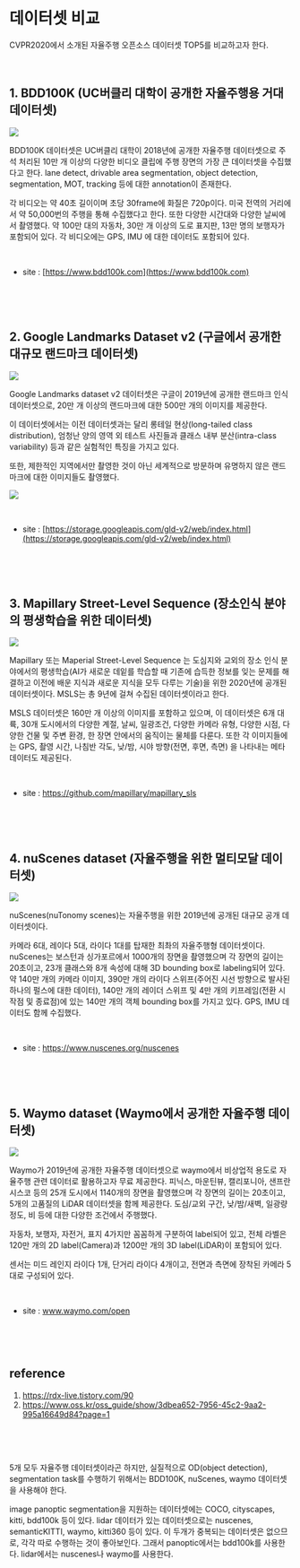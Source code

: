 # 데이터셋 비교

CVPR2020에서 소개된 자율주행 오픈소스 데이터셋 TOP5를 비교하고자 한다.

&nbsp;

## 1. BDD100K (UC버클리 대학이 공개한 자율주행용 거대 데이터셋)

<img src="/assets/bdd100k.png">

BDD100K 데이터셋은 UC버클리 대학이 2018년에 공개한 자율주행 데이터셋으로 주석 처리된 10만 개 이상의 다양한 비디오 클립에 주행 장면의 가장 큰 데이터셋을 수집했다고 한다. lane detect, drivable area segmentation, object detection, segmentation, MOT, tracking 등에 대한 annotation이 존재한다.

각 비디오는 약 40초 길이이며 초당 30frame에 화질은 720p이다. 미국 전역의 거리에서 약 50,000번의 주행을 통해 수집했다고 한다. 또한 다양한 시간대와 다양한 날씨에서 촬영했다. 약 100만 대의 자동차, 30만 개 이상의 도로 표지판, 13만 명의 보행자가 포함되어 있다. 각 비디오에는 GPS, IMU 에 대한 데이터도 포함되어 있다.

&nbsp;

- site : [https://www.bdd100k.com](https://www.bdd100k.com)

&nbsp;

&nbsp;

## 2. Google Landmarks Dataset v2 (구글에서 공개한 대규모 랜드마크 데이터셋)

<img src="/assets/gldv2.png">

Google Landmarks dataset v2 데이터셋은 구글이 2019년에 공개한 랜드마크 인식 데이터셋으로, 20만 개 이상의 랜드마크에 대한 500만 개의 이미지를 제공한다.

이 데이터셋에서는 이전 데이터셋과는 달리 롱테일 현상(long-tailed class distribution), 엄청난 양의 영역 외 테스트 사진들과 클래스 내부 분산(intra-class variability) 등과 같은 실험적인 특징을 가지고 있다.

또한, 제한적인 지역에서만 촬영한 것이 아닌 세계적으로 방문하며 유명하지 않은 랜드마크에 대한 이미지들도 촬영했다.

<img src="/assets/gldv2_2.png">

&nbsp;

- site : [https://storage.googleapis.com/gld-v2/web/index.html](https://storage.googleapis.com/gld-v2/web/index.html)

&nbsp;

&nbsp;

## 3. Mapillary Street-Level Sequence (장소인식 분야의 평생학습을 위한 데이터셋)

<img src="/assets/msls.png">

Mapillary 또는 Maperial Street-Level Sequence 는 도심지와 교외의 장소 인식 분야에서의 평생학습(AI가 새로운 데잍를 학습할 때 기존에 습득한 정보를 잊는 문제를 해결하고 이전에 배운 지식과 새로운 지식을 모두 다루는 기술)을 위한 2020년에 공개된 데이터셋이다. MSLS는 총 9년에 걸쳐 수집된 데이터셋이라고 한다.

MSLS 데이터셋은 160만 개 이상의 이미지를 포함하고 있으며, 이 데이터셋은 6개 대륙, 30개 도시에서의 다양한 계절, 날씨, 일광조건, 다양한 카메라 유형, 다양한 시점, 다양한 건물 및 주변 환경, 한 장면 안에서의 움직이는 물체를 다룬다. 또한 각 이미지들에는 GPS, 촬영 시간, 나침반 각도, 낮/밤, 시야 방향(전면, 후면, 측면) 을 나타내는 메타데이터도 제공된다.

&nbsp;

- site : https://github.com/mapillary/mapillary_sls

&nbsp;

&nbsp;

## 4. nuScenes dataset (자율주행을 위한 멀티모달 데이터셋)

<img src="/assets/nuscenes.png">

nuScenes(nuTonomy scenes)는 자율주행을 위한 2019년에 공개된 대규모 공개 데이터셋이다. 

카메라 6대, 레이다 5대, 라이다 1대를 탑재한 최촤의 자율주행형 데이터셋이다. nuScenes는 보스턴과 싱가포르에서 1000개의 장면을 촬영했으며 각 장면의 길이는 20초이고, 23개 클래스와 8개 속성에 대해 3D bounding box로 labeling되어 있다. 약 140만 개의 카메라 이미지, 390만 개의 라이다 스위프(주어진 시선 방향으로 발사된 하나의 펄스에 대한 데이터), 140만 개의 레이더 스위프 및 4만 개의 키프레임(전환 시작점 및 종료점)에 있는 140만 개의 객체 bounding box를 가지고 있다. GPS, IMU 데이터도 함께 수집했다.

&nbsp;

- site : https://www.nuscenes.org/nuscenes

&nbsp;

&nbsp;

## 5. Waymo dataset (Waymo에서 공개한 자율주행 데이터셋)

<img src="/assets/waymo.png">

Waymo가 2019년에 공개한 자율주행 데이터셋으로 waymo에서 비상업적 용도로 자율주행 관련 데이터로 활용하고자 무료 제공한다. 피닉스, 마운틴뷰, 캘리포니아, 샌프란시스코 등의 25개 도시에서 1140개의 장면을 촬영했으며 각 장면의 길이는 20초이고, 5개의 고품질의 LiDAR 데이터셋을 함께 제공한다. 도심/교외 구간, 낮/밤/새벽, 일광량 정도, 비 등에 대한 다양한 조건에서 주행했다.

자동차, 보행자, 자전거, 표지 4가지만 꼼꼼하게 구분하여 label되어 있고, 전체 라벨은 120만 개의 2D label(Camera)과 1200만 개의 3D label(LiDAR)이 포함되어 있다.

센서는 미드 레인지 라이다 1개, 단거리 라이다 4개이고, 전면과 측면에 장착된 카메라 5대로 구성되어 있다. 

&nbsp;

- site : www.waymo.com/open

&nbsp;

&nbsp;

## reference

1. https://rdx-live.tistory.com/90
2. https://www.oss.kr/oss_guide/show/3dbea652-7956-45c2-9aa2-995a16649d84?page=1

&nbsp;

&nbsp;

5개 모두 자율주행 데이터셋이라곤 하지만, 실질적으로 OD(object detection), segmentation task를 수행하기 위해서는 BDD100K, nuScenes, waymo 데이터셋을 사용해야 한다.

image panoptic segmentation을 지원하는 데이터셋에는 COCO, cityscapes, kitti, bdd100k 등이 있다. lidar 데이터가 있는 데이터셋으로는 nuscenes, semanticKITTI, waymo, kitti360 등이 있다. 이 두개가 중복되는 데이터셋은 없으므로, 각각 따로 수행하는 것이 좋아보인다. 그래서 panoptic에서는 bdd100k를 사용한다. lidar에서는 nuscenes나 waymo를 사용한다.
